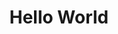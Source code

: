 ---
ee_id_thing: '109'
site: '1'
type: '2'
inv_num: 2011-102
add_credit:
url: 2011-102-hello-world
title: Hello World
year: '2011'
display_year: '2011'
medium: CNC bent stainless steel with electro-polish finish
dims: 41 x 7 1/2 x 9 1/2 inches
pitch: "​Wire bent to random points with one dimension always increasing."
ps:
live_url:
youtube:
https://github.com/coryarcangel/alu: https://github.com/coryarcangel/Desktop-Wireform
imgs: hello-world-2011-102-full-database-Team.jpg
subheading:
download:
commission:
related:
layout: things-i-made
---